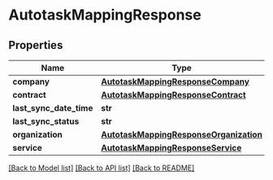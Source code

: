 # AutotaskMappingResponse

## Properties
Name | Type | Description | Notes
------------ | ------------- | ------------- | -------------
**company** | [**AutotaskMappingResponseCompany**](AutotaskMappingResponseCompany.md) |  | [optional] 
**contract** | [**AutotaskMappingResponseContract**](AutotaskMappingResponseContract.md) |  | [optional] 
**last_sync_date_time** | **str** |  | [optional] 
**last_sync_status** | **str** |  | [optional] 
**organization** | [**AutotaskMappingResponseOrganization**](AutotaskMappingResponseOrganization.md) |  | [optional] 
**service** | [**AutotaskMappingResponseService**](AutotaskMappingResponseService.md) |  | [optional] 

[[Back to Model list]](../README.md#documentation-for-models) [[Back to API list]](../README.md#documentation-for-api-endpoints) [[Back to README]](../README.md)

